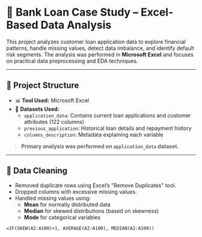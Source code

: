 # 🏦 Bank Loan Case Study – Excel-Based Data Analysis

This project analyzes customer loan application data to explore financial patterns, handle missing values, detect data imbalance, and identify default risk segments. The analysis was performed in **Microsoft Excel** and focuses on practical data preprocessing and EDA techniques.

---

## 📂 Project Structure

- 📊 **Tool Used:** Microsoft Excel  
- 📁 **Datasets Used:**  
  - `application_data`: Contains current loan applications and customer attributes (122 columns)  
  - `previous_application`: Historical loan details and repayment history  
  - `columns_description`: Metadata explaining each variable  

> **Primary analysis was performed on `application_data` dataset.**

---

## 🧹 Data Cleaning

- Removed duplicate rows using Excel’s "Remove Duplicates" tool.
- Dropped columns with excessive missing values.
- Handled missing values using:
  - **Mean** for normally distributed data
  - **Median** for skewed distributions (based on skewness)
  - **Mode** for categorical variables


```excel
=IF(SKEW(A2:A100)<1, AVERAGE(A2:A100), MEDIAN(A2:A100))
